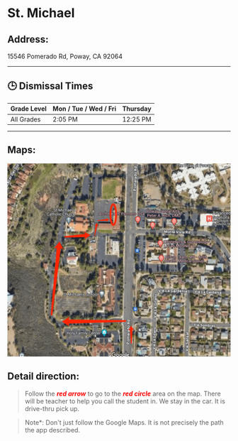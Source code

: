 # St. Michael

## Address: 
15546 Pomerado Rd, Poway, CA 92064

---

## 🕒 Dismissal Times

| Grade Level     | Mon / Tue / Wed / Fri | Thursday  |
|-----------------|-----------------------|-----------|
| All Grades      | 2:05 PM               | 12:25 PM  |

---

## Maps:
![St. Michael Map](St_Michael.png)

## Detail direction:

> Follow the <span style="color:red">***red arrow***</span> to go to the <span style="color:red">***red circle***</span> area on the map. There will be teacher to help you call the student in. We stay in the car. It is drive-thru pick up.

> Note*: Don't just follow the Google Maps. It is not precisely the path the app described. 